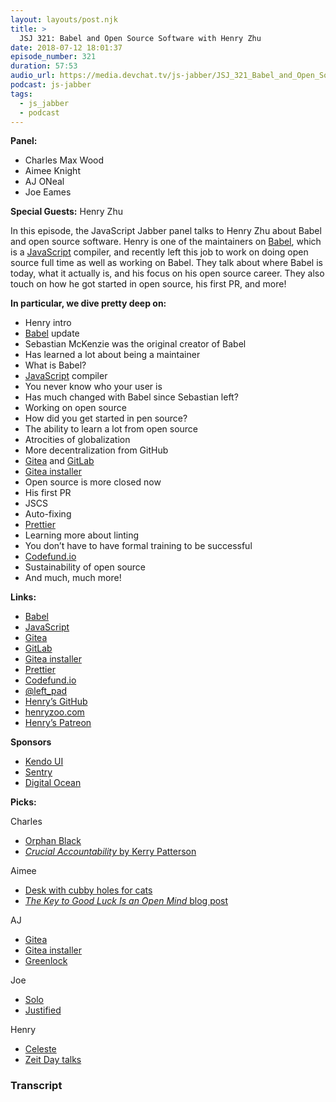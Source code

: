 ```yaml
---
layout: layouts/post.njk
title: >
  JSJ 321: Babel and Open Source Software with Henry Zhu
date: 2018-07-12 18:01:37
episode_number: 321
duration: 57:53
audio_url: https://media.devchat.tv/js-jabber/JSJ_321_Babel_and_Open_Source_Software_with_Henry_Zhu.mp3
podcast: js-jabber
tags:
  - js_jabber
  - podcast
---
```


**Panel:**

- Charles Max Wood
- Aimee Knight
- AJ ONeal
- Joe Eames

**Special Guests:** Henry Zhu

In this episode, the JavaScript Jabber panel talks to Henry Zhu about Babel and open source software. Henry is one of the maintainers on [Babel](https://babeljs.io/), which is a [JavaScript](https://www.javascript.com/)&nbsp;compiler, and recently left this job to work on doing open source full time as well as working on Babel. They talk about where Babel is today, what it actually is, and his focus on his open source career. They also touch on how he got started in open source, his first PR, and more!

**In particular, we dive pretty deep on:**

- Henry intro
- [Babel](https://babeljs.io/) update
- Sebastian McKenzie was the original creator of Babel
- Has learned a lot about being a maintainer
- What is Babel?
- [JavaScript](https://www.javascript.com/) compiler
- You never know who your user is
- Has much changed with Babel since Sebastian left?
- Working on open source
- How did you get started in pen source?
- The ability to learn a lot from open source
- Atrocities of globalization
- More decentralization from GitHub
- [Gitea](https://gitea.io/en-us/) and [GitLab](https://about.gitlab.com/)
- [Gitea installer](https://git.coolaj86.com/coolaj86/gitea-installer.sh)
- Open source is more closed now
- His first PR
- JSCS
- Auto-fixing
- [Prettier](https://prettier.io/)
- Learning more about linting
- You don’t have to have formal training to be successful
- [Codefund.io](https://codefund.io/)
- Sustainability of open source
- And much, much more!

**Links:**

- [Babel](https://babeljs.io/)
- [JavaScript](https://www.javascript.com/)
- [Gitea](https://gitea.io/en-us/)
- [GitLab](https://about.gitlab.com/)
- [Gitea installer](https://git.coolaj86.com/coolaj86/gitea-installer.sh)
- [Prettier](https://prettier.io/)
- [Codefund.io](https://codefund.io/)
- [@left_pad](https://twitter.com/left_pad?lang=en)
- [Henry’s GitHub](https://github.com/hzoo)
- [henryzoo.com](https://www.henryzoo.com/)
- [Henry’s Patreon](https://www.patreon.com/henryzhu)

**Sponsors**

- [Kendo UI](https://www.telerik.com/kendo-ui?utm_medium=social-paid&utm_source=devchattv&utm_campaign=kendo-ui-awareness-jsjabber)
- [Sentry](https://sentry.io/welcome/)
- [Digital Ocean](https://www.digitalocean.com/)

**Picks:**

Charles

- [Orphan Black](https://www.amazon.com/Orphan-Black-Complete-Region-Canada/dp/B0757G2PLP/ref=sr_1_1_sspa?ie=UTF8&qid=1531431533&sr=8-1-spons&keywords=orphan+black&psc=1&smid=A17WR38DPVHCHY)
- [_Crucial Accountability_ by Kerry Patterson](https://www.amazon.com/Crucial-Accountability-Resolving-Expectations-Commitments/dp/0071829318)

Aimee

- [Desk with cubby holes for cats](https://mymodernmet.com/shared-table-where-people-can-work-and-cats-can-wander/)
- [_The Key to Good Luck Is an Open Mind_ blog post](https://nautil.us/blog/-the-key-to-good-luck-is-an-open-mind)

AJ

- [Gitea](https://gitea.io/en-us/)
- [Gitea installer](https://git.coolaj86.com/coolaj86/gitea-installer.sh)
- [Greenlock](https://git.coolaj86.com/coolaj86/greenlock-express.js)

Joe

- [Solo](https://www.starwars.com/films/solo)
- [Justified](<https://en.wikipedia.org/wiki/Justified_(TV_series)>)

Henry

- [Celeste](https://www.celestegame.com/)
- [Zeit Day talks](https://zeit.co/tv)

### Transcript
